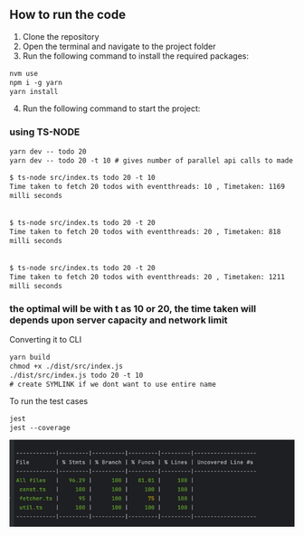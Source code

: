 
How to run the code 
--------------------
1. Clone the repository
2. Open the terminal and navigate to the project folder
3. Run the following command to install the required packages:
```
nvm use
npm i -g yarn
yarn install
```
4. Run the following command to start the project:
### using TS-NODE
```
yarn dev -- todo 20
yarn dev -- todo 20 -t 10 # gives number of parallel api calls to made
```

```
$ ts-node src/index.ts todo 20 -t 10
Time taken to fetch 20 todos with eventthreads: 10 , Timetaken: 1169 milli seconds


$ ts-node src/index.ts todo 20 -t 20
Time taken to fetch 20 todos with eventthreads: 20 , Timetaken: 818 milli seconds


$ ts-node src/index.ts todo 20 -t 20
Time taken to fetch 20 todos with eventthreads: 20 , Timetaken: 1211 milli seconds

```

### the optimal will be with t as 10 or 20, the time taken will depends upon server capacity and network limit

Converting it to CLI
```
yarn build    
chmod +x ./dist/src/index.js
./dist/src/index.js todo 20 -t 10
# create SYMLINK if we dont want to use entire name
```

To run the test cases

```
jest
jest --coverage
```

![img.png](img.png)